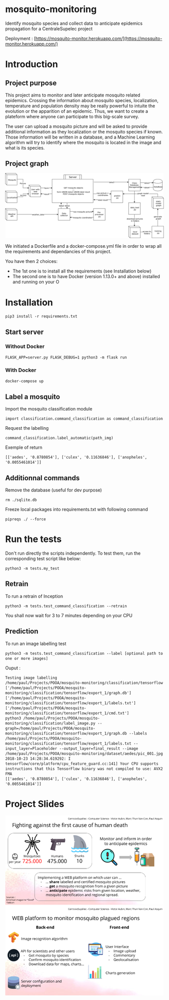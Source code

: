 # mosquito-monitoring
Identify mosquito species and collect data to anticipate epidemics propagation
for a CentraleSupelec project

Deployment : [https://mosquito-monitor.herokuapp.com/](https://mosquito-monitor.herokuapp.com/)

# Introduction
## Project purpose
This project aims to monitor and later anticipate mosquito related epidemics.
Crossing the information about mosquito species, localization, temperature and population density may be really powerful to intuite the evolution or the apparition of an epidemic. Thus, we want to create a plateform where anyone can participate to this big-scale survey.

The user can upload a mosquito picture and will be asked to provide additional information as they localization or the mosquito species if known.
Those information will be written in a database, and a Machine Learning algorithm will try to identify where the mosquito is located in the image and what is its species. 

## Project graph
![Project Graph](docs/graph_project.png) 

We initiated a Dockerfile and a docker-compose.yml file in order to wrap all the requirements and dependancies of this project.

You have then 2 choices:

- The 1st one is to install all the requirements (see Installation below)
- The second one is to have Docker (version 1.13.0+ and above) installed and running on your O


# Installation

```
pip3 install -r requirements.txt
```

## Start server

### Without Docker
```
FLASK_APP=server.py FLASK_DEBUG=1 python3 -m flask run
```

### With Docker
```
docker-compose up
```

## Label a mosquito
Import the mosquito classification module
```
import classification.command_classification as command_classification
```

Request the labelling
```
command_classification.label_automatic(path_img)
```

Exemple of return
```
[['aedes', '0.8780854'], ['culex', '0.11636846'], ['anopheles', '0.0055461014']]
```

## Additionnal commands

Remove the database (useful for dev purpose)

```
rm ./sqlite.db
```

Freeze local packages into requirements.txt with following command

```
pipreqs ./ --force      
```

# Run the tests

Don't run directly the scripts independently.
To test them, run the corresponding test script like below:

```
python3 -m tests.my_test
```

## Retrain

To run a retrain of Inception

```
python3 -m tests.test_command_classification --retrain
```
You shall now wait for 3 to 7 minutes depending on your CPU

## Prediction

To run an image labelling test

```
python3 -m tests.test_command_classification --label [optional path to one or more images]
```
Ouput :

```
Testing image labelling
/home/paul/Projects/POOA/mosquito-monitoring/classification/tensorflow
['/home/paul/Projects/POOA/mosquito-monitoring/classification/tensorflow/export_1/graph.db']
['/home/paul/Projects/POOA/mosquito-monitoring/classification/tensorflow/export_1/labels.txt']
['/home/paul/Projects/POOA/mosquito-monitoring/classification/tensorflow/export_1/cmd.txt']
python3 /home/paul/Projects/POOA/mosquito-monitoring/classification/label_image.py --graph=/home/paul/Projects/POOA/mosquito-monitoring/classification/tensorflow/export_1/graph.db --labels /home/paul/Projects/POOA/mosquito-monitoring/classification/tensorflow/export_1/labels.txt --input_layer=Placeholder --output_layer=final_result --image /home/paul/Projects/POOA/mosquito-monitoring/dataset/aedes/pic_001.jpg
2018-10-23 14:28:34.619292: I tensorflow/core/platform/cpu_feature_guard.cc:141] Your CPU supports instructions that this TensorFlow binary was not compiled to use: AVX2 FMA
[['aedes', '0.8780854'], ['culex', '0.11636846'], ['anopheles', '0.0055461014']]

```



# Project Slides
![Slide 1](docs/slide_1.png) 
![Slide 2](docs/slide_2.png) 
